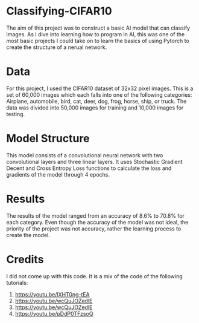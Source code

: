 # Classifying-CIFAR10
The aim of this project was to construct a basic AI model that can classify images. 
As I dive into learning how to program in AI, this was one of the most basic 
projects I could take on to learn the basics of using Pytorch to create the
structure of a nerual network.

# Data 
For this project, I used the CIFAR10 dataset of 32x32 pixel images. This is a set 
of 60,000 images which each falls into one of the following categories: Airplane, 
automobile, bird, cat, deer, dog, frog, horse, ship, or truck. The data was divided 
into 50,000 images for training and 10,000 images for testing. 

# Model Structure
This model consists of a convolutional neural network with two convolutional 
layers and three linear layers. It uses Stochastic Gradient Decent and Cross Entropy 
Loss functions to calculate the loss and gradients of the model through 4 epochs. 

# Results
The results of the model ranged from an accuracy of 8.6% to 70.8% for each category. 
Even though the accuracy of the model was not ideal, the priority of the project 
was not accuracy, rather the learning process to create the model. 

# Credits 
I did not come up with this code. It is a mix of the code of the following 
tutorials: 
1. https://youtu.be/lXHT0ng-tEA
2. https://youtu.be/wcQuJOZedlE
3. https://youtu.be/wcQuJOZedlE
4. https://youtu.be/pDdP0TFzsoQ

